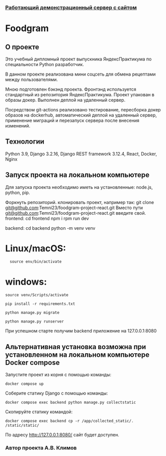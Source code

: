 ###  [Работающий демонстрационный сервер с сайтом](https://foodgram-klimov.ddns.net/)

#  Foodgram

## О проекте
Это учебный дипломный проект выпускника ЯндексПрактикума по специальности Python разработчик.

В данном проекте реализована мини соцсеть для обмена рецептами между пользователями.

Мною подготовлен бэкэнд проекта. Фронтэнд используется стандартный из репозитория ЯндексПрактикума. Проект упакован в образы докер. Выполнен деплой на удаленный сервер.

Посредством git-actions реализовано тестирование, пересборка докер образов на dockerhub, автоматический деплой на удаленный сервер, применение миграций и перезапуск сервера после внесения изменений.

## Технологии
Python 3.9, Django 3.2.16, Django REST framework 3.12.4, React, Docker, Nginx

## Запуск проекта на локальном компьютере

Для запуска проекта необходимо иметь на установленные: node.js, python, pip.

Форкнуть репозиторий.
клонировать проект, например так:
git clone git@github.com:Temni23/foodgram-project-react.git
Вместо пути git@github.com:Temni23/foodgram-project-react.git введите свой.
frontend:
cd frontend
npm i
rpm run dev

backend:
cd backend
python -m venv venv

# Linux/macOS:
```
  source env/bin/activate
  ```
# windows:
  ```
  source venv/Scripts/activate
  ```

```
pip install -r requirements.txt
```
```
python manage.py migrate
```
```
python manage.py runserver
```
При успешном старте получим backend приложение на 127.0.0.1:8080

## Альтернативная установка возможна при установленном на локальном компьютере Docker compose

Запустите проект из корня с помощью команды:
```
docker compose up
```
Соберите статику Django с помощью команды:
```
docker compose exec backend python manage.py collectstatic
```
Скопируйте статику командой:
```
docker compose exec backend cp -r /app/collected_static/. /static/static/
```
По адресу http://127.0.0.1:8080/ сайт будет доступен.


### Автор проекта А.В. Климов

